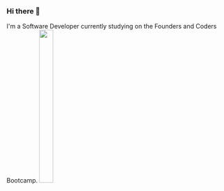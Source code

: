 ### Hi there 👋

I'm a Software Developer currently studying on the Founders and Coders Bootcamp.
<img src="https://github.com/chriscotimms/chriscotimms/assets/4311214/3e009d37-54c3-4d46-8a7c-fbcc0f241089" width="25%" height="30%">



<!--
**chriscotimms/chriscotimms** is a ✨ _special_ ✨ repository because its `README.md` (this file) appears on your GitHub profile.

Here are some ideas to get you started:

- 🔭 I’m currently working on ...
- 🌱 I’m currently learning ...
- 👯 I’m looking to collaborate on ...
- 🤔 I’m looking for help with ...
- 💬 Ask me about ...
- 📫 How to reach me: ...
- 😄 Pronouns: ...
- ⚡ Fun fact: ...
-->
